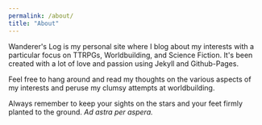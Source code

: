 ```yaml
---
permalink: /about/
title: "About"
---
```


Wanderer's Log is my personal site where I blog about my interests with a particular focus on TTRPGs, Worldbuilding, and Science Fiction. It's been created with a lot of love and passion using Jekyll and Github-Pages.

Feel free to hang around and read my thoughts on the various aspects of my interests and peruse my clumsy attempts at worldbuilding.

Always remember to keep your sights on the stars and your feet firmly planted to the ground. *Ad astra per aspera.*